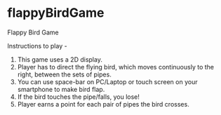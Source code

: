 # flappyBirdGame
Flappy Bird Game

Instructions to play -

1. This game uses a 2D display.
2. Player has to direct the flying bird, which moves continuously to the right, between the sets of pipes.
3. You can use space-bar on PC/Laptop or touch screen on your smartphone to make bird flap.
4. If the bird touches the pipe/falls, you lose!
5. Player earns a point for each pair of pipes the bird crosses.
